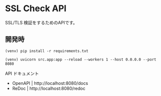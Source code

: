 # SSL Check API

SSL/TLS 検証をするためのAPIです。

## 開発時

```
(venv) pip install -r requirements.txt
```

```
(venv) uvicorn src.app:app --reload --workers 1 --host 0.0.0.0 --port 8080
```

API ドキュメント
- OpenAPI | http://localhost:8080/docs
- ReDoc | http://localhost:8080/redoc